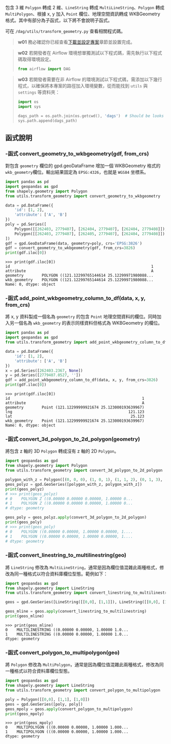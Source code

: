 

包含 3 維 `Polygon` 轉成 2 維、`LineString` 轉成 `MultiLineString`、`Polygon` 轉成 `MultiPolygon`、根據 x, y 加入 `Point` 欄位、地理空間資訊轉成 WKBGeometry 格式。其中有部分為子函式，以下將不會說明子函式。

可在 `/dag/utils/transform_geometry.py` 查看相關程式碼。

> **w01**
> 務必確認你已經查看[下載並設定專案](/data-end/project-setup)章節並設置完成。

> **w02**
> 若開發者在 Airflow 環境想單獨測試以下程式碼，需先執行以下程式碼取得環境設定。
> ``` python
> from airflow import DAG
> ```

> **w03**
> 若開發者需要在非 Airflow 的環境測試以下程式碼，需添加以下幾行程式，以確保將本專案的路徑加入環境變數，從而能找到 `utils` 與 `settings` 等資料夾：
> ``` python
> import os
> import sys
>
> dags_path = os.path.join(os.getcwd(), 'dags')  # Should be looks like './tuic-pipeline-airflow/dags'
> sys.path.append(dags_path)
> ```

## 函式說明

### -函式 convert_geometry_to_wkbgeometry(gdf, from_crs)

對包含 `geometry` 欄位的 gpd.geoDataFrame 增加一個 WKBGeometry 格式的`wkb_geometry`欄位。輸出結果固定為 `EPSG:4326`，也就是 `WGS84` 坐標系。

```python
import pandas as pd
import geopandas as gpd
from shapely.geometry import Polygon
from utils.transform_geometry import convert_geometry_to_wkbgeometry

data = pd.DataFrame({
    'id': [1, 2],
    'attribute': ['A', 'B']
})
poly = pd.Series([
    Polygon([[262403, 2779407], [262404, 2779407], [262404, 2779408]]),
    Polygon([[262403, 2779407], [262405, 2779407], [262404, 2779408]])
])
gdf = gpd.GeoDataFrame(data, geometry=poly, crs='EPSG:3826')
gdf = convert_geometry_to_wkbgeometry(gdf, from_crs=3826)
print(gdf.iloc[0])
```

```
>>> print(gdf.iloc[0])
id                                                              1
attribute                                                       A
geometry        POLYGON ((121.12299765144614 25.12299971980088...
wkb_geometry    POLYGON ((121.12299765144614 25.12299971980088...
Name: 0, dtype: object
```

### -函式 add_point_wkbgeometry_column_to_df(data, x, y, from_crs)

將 x, y 資料製成一個名為 `geometry` 的包含 `Point` 地理空間資料的欄位。同時加入另一個名為 `wkb_geometry` 的表示同樣資料但格式為 WKBGeometry 的欄位。

```python
import pandas as pd
import geopandas as gpd
from utils.transform_geometry import add_point_wkbgeometry_column_to_df

data = pd.DataFrame({
    'id': [1, 2],
    'attribute': ['A', 'B']
})
x = pd.Series([262403.2367, None])
y = pd.Series([2779407.0527, ''])
gdf = add_point_wkbgeometry_column_to_df(data, x, y, from_crs=3826)
print(gdf.iloc[0])
```

```
>>> print(gdf.iloc[0])
id                                                          1
attribute                                                   A
geometry        Point (121.12299999921674 25.123000193639967)
lng                                                   121.123
lat                                                    25.123
wkb_geometry    Point (121.12299999921674 25.123000193639967)
Name: 0, dtype: object
```

### -函式 convert_3d_polygon_to_2d_polygon(geometry)

將包含 z 軸的 3D `Polygon` 轉成沒有 z 軸的 2D `Polygon`。

```python
import geopandas as gpd
from shapely.geometry import Polygon
from utils.transform_geometry import convert_3d_polygon_to_2d_polygon

polygon_with_z = Polygon([(0, 0, 0), (1, 0, 1), (1, 1, 2), (0, 1, 3), (0, 0, 0)])
geos_polyz = gpd.GeoSeries([polygon_with_z, polygon_with_z])
print(geos_polyz)
# >>> print(geos_polyz)
# 0    POLYGON Z ((0.00000 0.00000 0.00000, 1.00000 0...
# 1    POLYGON Z ((0.00000 0.00000 0.00000, 1.00000 0...
# dtype: geometry

geos_poly = geos_polyz.apply(convert_3d_polygon_to_2d_polygon)
print(geos_poly)
# >>> print(geos_poly)
# 0    POLYGON ((0.00000 0.00000, 1.00000 0.00000, 1....
# 1    POLYGON ((0.00000 0.00000, 1.00000 0.00000, 1....
# dtype: geometry
```

### -函式 convert_linestring_to_multilinestring(geo)

將 `LineString` 修改為 `MultiLineString`，通常是因為欄位值混雜此兩種格式，修改為同一種格式以符合資料庫欄位型態。範例如下：

```python
import geopandas as gpd
from shapely.geometry import LineString
from utils.transform_geometry import convert_linestring_to_multilinestring

geos = gpd.GeoSeries([LineString([[0,0], [1,1]]), LineString([[0,0], [1,1]])])

geos_mline = geos.apply(convert_linestring_to_multilinestring)
print(geos_mline)
```

```
>>> print(geos_mline)
0    MULTILINESTRING ((0.00000 0.00000, 1.00000 1.0...
1    MULTILINESTRING ((0.00000 0.00000, 1.00000 1.0...
dtype: geometry
```

### -函式 convert_polygon_to_multipolygon(geo)

將 `Polygon` 修改為 `MultiPolygon`，通常是因為欄位值混雜此兩種格式，修改為同一種格式以符合資料庫欄位型態。

```python
import geopandas as gpd
from shapely.geometry import LineString
from utils.transform_geometry import convert_polygon_to_multipolygon

poly = Polygon([[0,0], [1,1], [1,0]])
geos = gpd.GeoSeries([poly, poly])
geos_mpoly = geos.apply(convert_polygon_to_multipolygon)
print(geos_mpoly)
```

```
>>> print(geos_mpoly)
0    MULTIPOLYGON (((0.00000 0.00000, 1.00000 1.000...
1    MULTIPOLYGON (((0.00000 0.00000, 1.00000 1.000...
dtype: geometry
```
